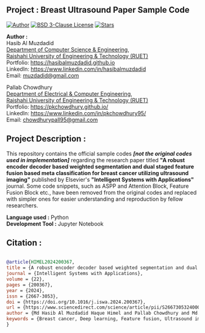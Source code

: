 ## Project : Breast Ultrasound Paper Sample Code
[![Author](https://img.shields.io/badge/Author-Hasib%20Al%20Muzdadid-brightgreen)](https://github.com/HasibAlMuzdadid)
[![BSD 3-Clause License](https://img.shields.io/github/license/hasibalmuzdadid/Breast-Ultrasound?style=flat&color=orange)](https://github.com/HasibAlMuzdadid/Breast-Ultrasound/blob/main/LICENSE)
[![Stars](https://img.shields.io/github/stars/hasibalmuzdadid/Breast-Ultrasound?style=social)](https://github.com/HasibAlMuzdadid/Breast-Ultrasound/stargazers)

**Author :** </br>
Hasib Al Muzdadid</br>
[Department of Computer Science & Engineering](https://www.cse.ruet.ac.bd/), </br>
[Rajshahi University of Engineering & Technology (RUET)](https://www.ruet.ac.bd/) </br>
Portfolio: https://hasibalmuzdadid.github.io  </br> 
LinkedIn: https://www.linkedin.com/in/hasibalmuzdadid  </br> 
Email: muzdadid@gmail.com

Pallab Chowdhury</br>
[Department of Electrical & Computer Engineering](https://www.ece.ruet.ac.bd/), </br>
[Rajshahi University of Engineering & Technology (RUET)](https://www.ruet.ac.bd/) </br>
Portfolio: https://pkchowdhury.github.io/  </br> 
LinkedIn: https://www.linkedin.com/in/pkchowdhury95/  </br> 
Email: chowdhurypall95@gmail.com

## Project Description :
This repository contains the official sample codes <b><i>[not the original codes used in implementation]</i></b> regarding the research paper titled <b>"A robust encoder decoder based weighted segmentation and dual staged feature fusion based meta classification for breast cancer utilizing ultrasound imaging"</b> published by Elsevier's <b>"Intelligent Systems with Applications"</b> journal. Some code snippets, such as ASPP and Attention Block, Feature Fusion Block etc., have been removed from the original codes and replaced with simpler ones for easier understanding and reproduction by fellow researchers.

**Language used :** Python  </br> 
**Development Tool :** Jupyter Notebook

## Citation :
```bibtex

@article{HIMEL2024200367,
title = {A robust encoder decoder based weighted segmentation and dual staged feature fusion based meta classification for breast cancer utilizing ultrasound imaging},
journal = {Intelligent Systems with Applications},
volume = {22},
pages = {200367},
year = {2024},
issn = {2667-3053},
doi = {https://doi.org/10.1016/j.iswa.2024.200367},
url = {https://www.sciencedirect.com/science/article/pii/S2667305324000437},
author = {Md Hasib Al Muzdadid Haque Himel and Pallab Chowdhury and Md. Al Mehedi Hasan},
keywords = {Breast cancer, Deep learning, Feature fusion, Ultrasound imaging, Segmentation, Classification, Medical image analysis}
}

```
